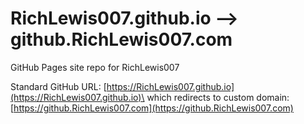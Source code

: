 # RichLewis007.github.io --> github.RichLewis007.com
GitHub Pages site repo for RichLewis007

Standard GitHub URL: [https://RichLewis007.github.io](https://RichLewis007.github.io)\
which redirects to custom domain:\
[https://github.RichLewis007.com](https://github.RichLewis007.com)
